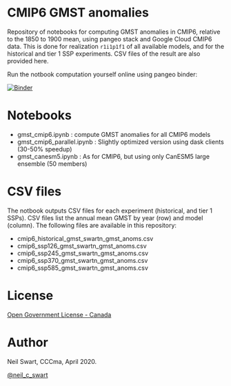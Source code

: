 # CMIP6 GMST anomalies

Repository of notebooks for computing GMST anomalies in CMIP6, relative to the 1850 to 1900 mean, using pangeo stack and Google Cloud CMIP6 data. This is done for realization `r1i1p1f1` of all available models, and for the historical and tier 1 SSP experiments. CSV files of the result are also provided here.

Run the notbook computation yourself online using pangeo binder:

[![Binder](https://binder.pangeo.io/badge_logo.svg)](https://binder.pangeo.io/v2/gh/swartn/cmip6-gmst-anoms.git/master?filepath=gmst_cmip6.ipynb)

# Notebooks
- gmst_cmip6.ipynb : compute GMST anomalies for all CMIP6 models
- gmst_cmip6_parallel.ipynb : Slightly optimized version using dask clients (30-50% speedup)
- gmst_canesm5.ipynb : As for CMIP6, but using only CanESM5 large ensemble (50 members)

# CSV files
The notbook outputs CSV files for each experiment (historical, and tier 1 SSPs). CSV files list the annual mean GMST by year (row) and model (column). The following files are available in this repository:

- cmip6_historical_gmst_swartn_gmst_anoms.csv
- cmip6_ssp126_gmst_swartn_gmst_anoms.csv
- cmip6_ssp245_gmst_swartn_gmst_anoms.csv
- cmip6_ssp370_gmst_swartn_gmst_anoms.csv
- cmip6_ssp585_gmst_swartn_gmst_anoms.csv


# License
[Open Government License - Canada](https://open.canada.ca/en/open-government-licence-canada)

# Author
Neil Swart, CCCma, April 2020.

[@neil_c_swart](https://twitter.com/Neil_C_Swart)

